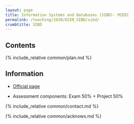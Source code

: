 ```yaml
---
layout: page
title: Information Systems and Databases (SIBD)- MIEEC
permalink: /teaching/2020/ESIN_SIBD/sibd/
crumbtitle: SIBD
---
```


## Contents 

{% include_relative common/plan.md %}

## Information

- [Official page](https://sigarra.up.pt/feup/pt/ucurr_geral.ficha_uc_view?pv_ocorrencia_id=436868)

- Assessment components: Exam 50% + Project 50%

{% include_relative common/contact.md %}

{% include_relative common/acknows.md %}
